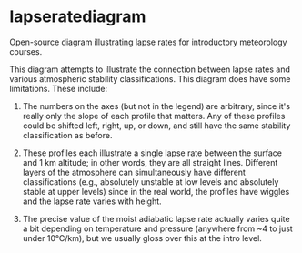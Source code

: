# lapseratediagram
Open-source diagram illustrating lapse rates for introductory meteorology courses.

This diagram attempts to illustrate the connection between lapse rates and various atmospheric stability classifications. This diagram does have some limitations. These include:

1. The numbers on the axes (but not in the legend) are arbitrary, since it's really only the slope of each profile that matters. Any of these profiles could be shifted left, right, up, or down, and still have the same stability classification as before.

2. These profiles each illustrate a single lapse rate between the surface and 1 km altitude; in other words, they are all straight lines. Different layers of the atmosphere can simultaneously have different classifications (e.g., absolutely unstable at low levels and absolutely stable at upper levels) since in the real world, the profiles have wiggles and the lapse rate varies with height.
  
3. The precise value of the moist adiabatic lapse rate actually varies quite a bit depending on temperature and pressure (anywhere from ~4 to just under 10°C/km), but we usually gloss over this at the intro level.

